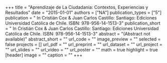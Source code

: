 +++
title = "Aprendizaje de La Ciudadanía: Contextos, Experiencias y Resultados"
date = "2015-01-01"
authors = ["NA"]
publication_types = ["5"]
publication = " In Cristián Cox & Juan Carlos Castillo:  Santiago: Ediciones Universidad Católica de Chile. ISBN: 978-956-14-1513-3"
publication_short = " In Cristián Cox & Juan Carlos Castillo:  Santiago: Ediciones Universidad Católica de Chile. ISBN: 978-956-14-1513-3"
abstract = "(Abstract not available)"
abstract_short = ""
url_code = ""
image_preview = ""
selected = false
projects = []
url_pdf = ""
url_preprint = ""
url_dataset = ""
url_project = ""
url_slides = ""
url_video = ""
url_poster = ""
math = true
highlight = true
[header]
image = ""
caption = ""
+++
